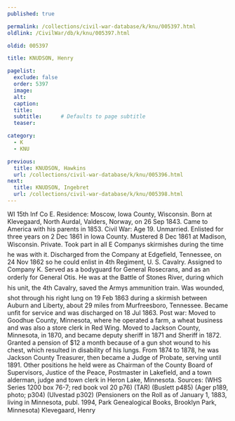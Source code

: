 ```yaml
---
published: true

permalink: /collections/civil-war-database/k/knu/005397.html
oldlink: /CivilWar/db/k/knu/005397.html

oldid: 005397

title: KNUDSON, Henry

pagelist:
  exclude: false
  order: 5397
  image: 
  alt:
  caption:
  title:
  subtitle:      # Defaults to page subtitle
  teaser:

category: 
  - K 
  - KNU

previous:
  title: KNUDSON, Hawkins
  url: /collections/civil-war-database/k/knu/005396.html  
next:
  title: KNUDSON, Ingebret
  url: /collections/civil-war-database/k/knu/005398.html   
---
```

WI 15th Inf Co E. Residence: Moscow, Iowa County, Wisconsin. Born at Klevegaard, North Aurdal, Valders, Norway, on 26 Sep 1843. Came to America with his parents in 1853. Civil War: Age 19. Unmarried. Enlisted for three years on 2 Dec 1861 in Iowa County. Mustered 8 Dec 1861 at Madison, Wisconsin. Private. Took part in all E Company&#146;s skirmishes during the time he was with it. Discharged from the Company at Edgefield, Tennessee, on 24 Nov 1862 so he could enlist in 4th Regiment, U. S. Cavalry. Assigned to Company K. Served as a bodyguard for General Rosecrans, and as an orderly for General Otis. He was at the Battle of Stone&#146;s River, during which his unit, the 4th Cavalry, saved the Army&#146;s ammunition train. Was wounded, shot through his right lung on 19 Feb 1863 during a skirmish between Auburn and Liberty, about 29 miles from Murfreesboro, Tennessee. Became unfit for service and was discharged on 18 Jul 1863. Post war: Moved to Goodhue County, Minnesota, where he operated a farm, a wheat business and was also a store clerk in Red Wing. Moved to Jackson County, Minnesota, in 1870, and became deputy sheriff in 1871 and Sheriff in 1872. Granted a pension of $12 a month because of a gun shot wound to his chest, which resulted in disability of his lungs. From 1874 to 1878, he was Jackson County Treasurer, then became a Judge of Probate, serving until 1891. Other positions he held were as Chairman of the County Board of Supervisors, Justice of the Peace, Postmaster in Lakefield, and a town alderman, judge and town clerk in Heron Lake, Minnesota. Sources: (WHS Series 1200 box 76-7; red book vol 20 p76) (TAR) (Buslett p485) (Ager p189, photo; p304) (Ulvestad p302) (Pensioners on the Roll as of January 1, 1883, living in Minnesota, publ. 1994, Park Genealogical Books, Brooklyn Park, Minnesota) &#147;Klevegaard, Henry&#148;